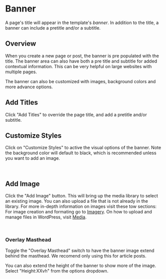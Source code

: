 # Banner

A page's title will appear in the template's <i>banner</i>. In addition to the title, a banner can include a pretitle and/or a subtitle.

## Overview
When you create a new page or post, the banner is pre populated with the title. The banner area can also have both a pre title and subtitle for added contextual information. This can be very helpful on large websites with multiple pages.

The banner can also be customized with images, background colors and more advance options.

## Add Titles
Click "Add Titles" to override the page title, and add a pretitle and/or subtitle.

<ImageStage title="Admin View" filename="banner-2-2.png" caption="" />

<ImageStage title="Live View" filename="banner-2-live.png" caption="The section title and page content. See Layouts section for more." />

## Customize Styles
Click on "Customize Styles" to active the visual options of the banner. Note the background color will default to black, which is recommended unless you want to add an image.

<ImageStage title="Admin View" filename="banner-3.png" caption="" />

<ImageStage title="Live View" filename="banner-3-live.png" caption="" />
<br>

## Add Image
Click the "Add Image" button. This will bring up the media library to select an existing image. You can also upload a file that is not already in the library. For more in-depth information on images visit these tow sections:  For image creation and formating go to [Imagery](/principles/imagery.html). On how to upload and manage files in WordPress, visit [Media](/wp/features/media.html).

<ImageStage title="Admin View" filename="banner-4.png" caption="By adding and image you will get a new dialoge box" />
<ImageStage title="Admin View" filename="banner-4-image-add.png" caption="This view shows all the images already in your media library" />

<ImageStage title="Live View" filename="banner-4-live.jpg" caption="" />
<br>

<AccordionComponent title="Advanced Options">

### Overlay Masthead
Toggle the "Overlay Masthead" switch to have the banner image extend behind the masthead. We recomend only using this for article posts.

You can also extend the height of the banner to show more of the image. Select "Height:XXvh" from the options dropdown.

<ImageStage title="Admin View" filename="banner-5.png" caption="" />

<ImageStage title="Live View" filename="banner-5-live.jpg" caption="" />

</AccordionComponent>

